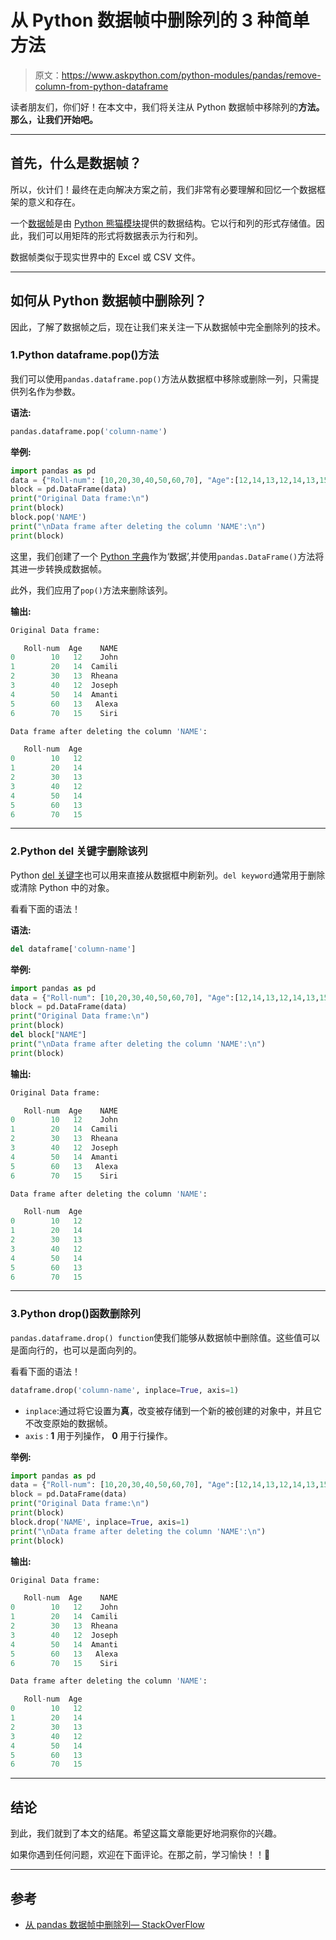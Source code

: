 # 从 Python 数据帧中删除列的 3 种简单方法

> 原文：<https://www.askpython.com/python-modules/pandas/remove-column-from-python-dataframe>

读者朋友们，你们好！在本文中，我们将关注从 Python 数据帧中移除列的**方法。那么，让我们开始吧。**

* * *

## 首先，什么是数据帧？

所以，伙计们！最终在走向解决方案之前，我们非常有必要理解和回忆一个数据框架的意义和存在。

一个[数据帧](https://www.askpython.com/python-modules/pandas/dataframes-in-python)是由 [Python 熊猫模块](https://www.askpython.com/python-modules/pandas/python-pandas-module-tutorial)提供的数据结构。它以行和列的形式存储值。因此，我们可以用矩阵的形式将数据表示为行和列。

数据帧类似于现实世界中的 Excel 或 CSV 文件。

* * *

## 如何从 Python 数据帧中删除列？

因此，了解了数据帧之后，现在让我们来关注一下从数据帧中完全删除列的技术。

### 1.Python dataframe.pop()方法

我们可以使用`pandas.dataframe.pop()`方法从数据框中移除或删除一列，只需提供列名作为参数。

**语法:**

```py
pandas.dataframe.pop('column-name')

```

**举例:**

```py
import pandas as pd 
data = {"Roll-num": [10,20,30,40,50,60,70], "Age":[12,14,13,12,14,13,15], "NAME":['John','Camili','Rheana','Joseph','Amanti','Alexa','Siri']}
block = pd.DataFrame(data)
print("Original Data frame:\n")
print(block)
block.pop('NAME')
print("\nData frame after deleting the column 'NAME':\n")
print(block)

```

这里，我们创建了一个 [Python 字典](https://www.askpython.com/python/dictionary/python-dictionary-dict-tutorial)作为‘数据’,并使用`pandas.DataFrame()`方法将其进一步转换成数据帧。

此外，我们应用了`pop()`方法来删除该列。

**输出:**

```py
Original Data frame:

   Roll-num  Age    NAME
0        10   12    John
1        20   14  Camili
2        30   13  Rheana
3        40   12  Joseph
4        50   14  Amanti
5        60   13   Alexa
6        70   15    Siri

Data frame after deleting the column 'NAME':

   Roll-num  Age
0        10   12
1        20   14
2        30   13
3        40   12
4        50   14
5        60   13
6        70   15

```

* * *

### 2.Python del 关键字删除该列

Python [del 关键字](https://www.askpython.com/python/dictionary/delete-a-dictionary-in-python)也可以用来直接从数据框中刷新列。`del keyword`通常用于删除或清除 Python 中的对象。

看看下面的语法！

**语法:**

```py
del dataframe['column-name']

```

**举例:**

```py
import pandas as pd 
data = {"Roll-num": [10,20,30,40,50,60,70], "Age":[12,14,13,12,14,13,15], "NAME":['John','Camili','Rheana','Joseph','Amanti','Alexa','Siri']}
block = pd.DataFrame(data)
print("Original Data frame:\n")
print(block)
del block["NAME"]
print("\nData frame after deleting the column 'NAME':\n")
print(block)

```

**输出:**

```py
Original Data frame:

   Roll-num  Age    NAME
0        10   12    John
1        20   14  Camili
2        30   13  Rheana
3        40   12  Joseph
4        50   14  Amanti
5        60   13   Alexa
6        70   15    Siri

Data frame after deleting the column 'NAME':

   Roll-num  Age
0        10   12
1        20   14
2        30   13
3        40   12
4        50   14
5        60   13
6        70   15

```

* * *

### 3.Python drop()函数删除列

`pandas.dataframe.drop() function`使我们能够从数据帧中删除值。这些值可以是面向行的，也可以是面向列的。

看看下面的语法！

```py
dataframe.drop('column-name', inplace=True, axis=1)

```

*   `inplace`:通过将它设置为**真**，改变被存储到一个新的被创建的对象中，并且它不改变原始的数据帧。
*   `axis` : **1** 用于列操作， **0** 用于行操作。

**举例:**

```py
import pandas as pd 
data = {"Roll-num": [10,20,30,40,50,60,70], "Age":[12,14,13,12,14,13,15], "NAME":['John','Camili','Rheana','Joseph','Amanti','Alexa','Siri']}
block = pd.DataFrame(data)
print("Original Data frame:\n")
print(block)
block.drop('NAME', inplace=True, axis=1)
print("\nData frame after deleting the column 'NAME':\n")
print(block)

```

**输出:**

```py
Original Data frame:

   Roll-num  Age    NAME
0        10   12    John
1        20   14  Camili
2        30   13  Rheana
3        40   12  Joseph
4        50   14  Amanti
5        60   13   Alexa
6        70   15    Siri

Data frame after deleting the column 'NAME':

   Roll-num  Age
0        10   12
1        20   14
2        30   13
3        40   12
4        50   14
5        60   13
6        70   15

```

* * *

## 结论

到此，我们就到了本文的结尾。希望这篇文章能更好地洞察你的兴趣。

如果你遇到任何问题，欢迎在下面评论。在那之前，学习愉快！！🙂

* * *

## 参考

*   [从 pandas 数据帧中删除列— StackOverFlow](https://stackoverflow.com/questions/13411544/delete-a-column-from-a-pandas-dataframe)